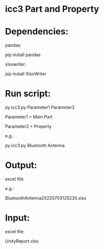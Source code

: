 # icc3 Part and Property

# Dependencies:

pandas:

pip install pandas
  
  
xlsxwriter:

pip install XlsxWriter

# Run script:

py icc3.py Parameter1 Parameter2

Parameter1 = Main Part

Parameter2 = Property

e.g.:

py icc3.py Bluetooth Antenna

# Output:

excel file: 

e.g.:

BluetoothAntenna20220703125230.xlsx

# Input:

excel file:

UnityReport.xlsx 
